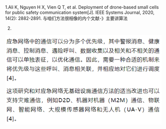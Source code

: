 


1.Ali K, Nguyen H X, Vien Q T, et al. Deployment of drone-based small cells for public safety communication system[J]. IEEE Systems Journal, 2020, 14(2): 2882-2891.
与咱们方法很相像的内个文献-》主要讲算法


2.
![输入图片说明](/imgs/2023-04-04/wOc6HFBJJsSKZmaz.png)
<!--stackedit_data:
eyJoaXN0b3J5IjpbMTQwOTUxMDc0NF19
-->